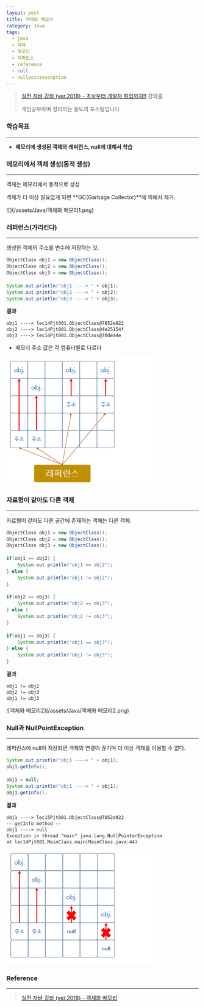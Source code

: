 ```yaml
---
layout: post
title: 객체와 메모리
category: Java
tags:
  - java
  - 객체
  - 메모리
  - 레퍼런스
  - reference
  - null
  - nullpointexception
---
```




> [실전 자바 강좌 (ver.2018) - 초보부터 개발자 취업까지!!](https://www.inflearn.com/course/%EC%8B%A4%EC%A0%84-%EC%9E%90%EB%B0%94_java-renew/) 강의를
>
> 개인공부하며 정리하는 용도의 포스팅입니다.



### 학습목표

---

- **메모리에 생성된 객체와 레퍼런스, null에 대해서 학습**



### 메모리에서 객체 생성(동적 생성)

---

객체는 메모리에서 동적으로 생성

객체가 더 이상 필요없게 되면 **GC(Garbage Collector)**에 의해서 제거.

![](/assets/Java/객체와 메모리1.png)



### 레퍼런스(가리킨다)

---

생성한 객체의 주소를 변수에 저장하는 것.

```java
ObjectClass obj1 = new ObjectClass();
ObjectClass obj2 = new ObjectClass();
ObjectClass obj3 = new ObjectClass();

System.out.println("obj1 ----> " + obj1);
System.out.println("obj2 ----> " + obj2);
System.out.println("obj3 ----> " + obj3);
```



**결과**

```
obj1 ----> lec14Pjt001.ObjectClass@7852e922
obj2 ----> lec14Pjt001.ObjectClass@4e25154f
obj3 ----> lec14Pjt001.ObjectClass@70dea4e
```

- 메모리 주소 값은 각 컴퓨터별로 다르다



![](/assets/Java/레퍼런스.png)



### 자료형이 같아도 다른 객체

---

자료형이 같아도 다른 공간에 존재하는 객체는 다른 객체.

```java
ObjectClass obj1 = new ObjectClass();
ObjectClass obj2 = new ObjectClass();
ObjectClass obj3 = new ObjectClass();

if(obj1 == obj2) {
    System.out.println("obj1 == obj2");
} else {
    System.out.println("obj1 != obj2");
}

if(obj2 == obj3) {
    System.out.println("obj2 == obj3");
} else {
    System.out.println("obj2 != obj3");
}

if(obj1 == obj3) {
    System.out.println("obj1 == obj3");
} else {
    System.out.println("obj1 != obj3");
}

```



**결과**

```
obj1 != obj2
obj2 != obj3
obj1 != obj3
```



![객체와 메모리2](/assets/Java/객체와 메모리2.png)



### Null과 NullPointException

---

레퍼런스에 null이 저장되면 객체의 연결이 끊기며 더 이상 객체를 이용할 수 없다.

```java
System.out.println("obj1 ----> " + obj1);
obj1.getInfo();

obj1 = null;
System.out.println("obj1 ----> " + obj1);
obj1.getInfo();
```



**결과**

```
obj1 ----> lec15Pjt001.ObjectClass@7852e922
-- getInfo method --
obj1 ----> null
Exception in thread "main" java.lang.NullPointerException
at lec14Pjt001.MainClass.main(MainClass.java:44)
```



![nullpointexception](/assets/Java/nullpointexception.png)



### Reference

---

> [실전 자바 강좌 (ver.2018) - 객체와 메모리](https://www.inflearn.com/course/%EC%8B%A4%EC%A0%84-%EC%9E%90%EB%B0%94_java-renew/%EA%B0%9D%EC%B2%B4%EC%99%80-%EB%A9%94%EB%AA%A8%EB%A6%AC/)



